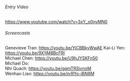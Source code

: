 ###### Entry Video  
https://www.youtube.com/watch?v=3xY_o0nvMN0  
###### Screencasts
  Genevieve Tran: https://youtu.be/YiCBBkyWwAE
  Kai-Li Yen: https://youtu.be/9X1jM8BcFRI  
  Michael Chen: https://youtu.be/U9hJYSKFn50  
  Michael Do:   
  Nhi Quach: https://youtu.be/gqmTRSivnoM  
  Wenhao Liao: https://youtu.be/nrRYo-iBN8M   
